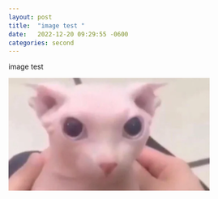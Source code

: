 ```yaml
---
layout: post
title:  "image test "
date:   2022-12-20 09:29:55 -0600
categories: second
---
```


image test

![bingus](assets/images/bingus.png)



